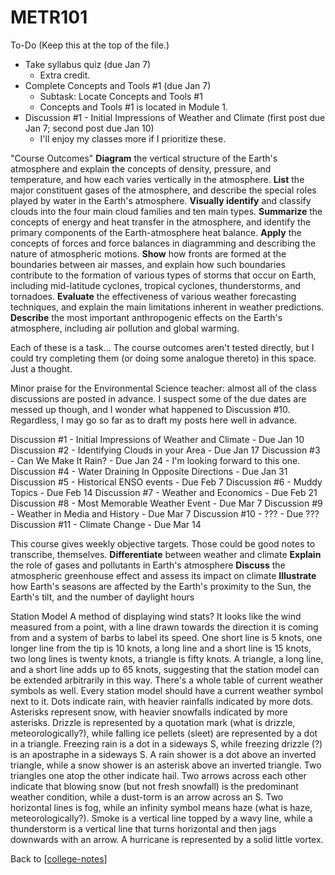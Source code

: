 # METR101

To-Do (Keep this at the top of the file.)
 - Take syllabus quiz (due Jan 7)
   - Extra credit.
 - Complete Concepts and Tools #1 (due Jan 7)
   - Subtask: Locate Concepts and Tools #1
   - Concepts and Tools #1 is located in Module 1.
 - Discussion #1 - Initial Impressions of Weather and Climate (first post due Jan 7; second post due Jan 10)
   - I'll enjoy my classes more if I prioritize these.

"Course Outcomes"
**Diagram** the vertical structure of the Earth's atmosphere and explain the concepts of density, pressure, and temperature, and how each varies vertically in the atmosphere.
**List** the major constituent gases of the atmosphere, and describe the special roles played by water in the Earth's atmosphere.
**Visually identify** and classify clouds into the four main cloud families and ten main types.
**Summarize** the concepts of energy and heat transfer in the atmosphere, and identify the primary components of the Earth-atmosphere heat balance.
**Apply** the concepts of forces and force balances in diagramming and describing the nature of atmospheric motions.
**Show** how fronts are formed at the boundaries between air masses, and explain how such boundaries contribute to the formation of various types of storms that occur on Earth, including mid-latitude cyclones, tropical cyclones, thunderstorms, and tornadoes.
**Evaluate** the effectiveness of various weather forecasting techniques, and explain the main limitations inherent in weather predictions.
**Describe** the most important anthropogenic effects on the Earth's atmosphere, including air pollution and global warming.

Each of these is a task...  The course outcomes aren't tested directly, but I could try completing them (or doing some analogue thereto) in this space.  Just a thought.

Minor praise for the Environmental Science teacher: almost all of the class discussions are posted in advance.  I suspect some of the due dates are messed up though, and I wonder what happened to Discussion #10.  Regardless, I may go so far as to draft my posts here well in advance.

Discussion #1 - Initial Impressions of Weather and Climate - Due Jan 10
Discussion #2 - Identifying Clouds in your Area - Due Jan 17
Discussion #3 - Can We Make It Rain? - Due Jan 24 - I'm looking forward to this one.
Discussion #4 - Water Draining In Opposite Directions - Due Jan 31
Discussion #5 - Historical ENSO events - Due Feb 7
Discussion #6 - Muddy Topics - Due Feb 14
Discussion #7 - Weather and Economics - Due Feb 21
Discussion #8 - Most Memorable Weather Event - Due Mar 7
Discussion #9 - Weather in Media and History - Due Mar 7
Discussion #10 -  ??? - Due ???
Discussion #11 - Climate Change - Due Mar 14

This course gives weekly objective targets.  Those could be good notes to transcribe, themselves.
**Differentiate** between weather and climate
**Explain** the role of gases and pollutants in Earth's atmosphere
**Discuss** the atmospheric greenhouse effect and assess its impact on climate
**Illustrate** how Earth's seasons are affected by the Earth's proximity to the Sun, the Earth's tilt, and the number of daylight hours 

Station Model
A method of displaying wind stats?  It looks like the wind measured from a point, with a line drawn towards the direction it is coming from and a system of barbs to label its speed.  One short line is 5 knots, one longer line from the tip is 10 knots, a long line and a short line is 15 knots, two long lines is twenty knots, a triangle is fifty knots.  A triangle, a long line, and a short line adds up to 65 knots, suggesting that the station model can be extended arbitrarily in this way.
There's a whole table of current weather symbols as well.  Every station model should have a current weather symbol next to it.  Dots indicate rain, with heavier rainfalls indicated by more dots.  Asterisks represent snow, with heavier snowfalls indicated by more asterisks.  Drizzle is represented by a quotation mark (what is drizzle, meteorologically?), while falling ice pellets (sleet) are represented by a dot in a triangle.  Freezing rain is a dot in a sideways S, while freezing drizzle (?) is an apostraphe in a sideways S.  A rain shower is a dot above an inverted triangle, while a snow shower is an asterisk above an inverted triangle.  Two triangles one atop the other indicate hail.  Two arrows across each other indicate that blowing snow (but not fresh snowfall) is the predominant weather condition, while a dust-torm is an arrow across an S.  Two horizontal lines is fog, while an infinity symbol means haze (what is haze, meteorologically?).  Smoke is a vertical line topped by a wavy line, while a thunderstorm is a vertical line that turns horizontal and then jags downwards with an arrow.  A hurricane is represented by a solid little vortex.

Back to [[college-notes]]

[//begin]: # "Autogenerated link references for markdown compatibility"
[college-notes]: college-notes "college notes"
[//end]: # "Autogenerated link references"
